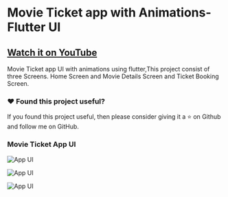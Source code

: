 # Movie Ticket app with Animations- Flutter UI

## [Watch it on YouTube](https://www.youtube.com/watch?v=QOS1CDAQyMU)


Movie Ticket app UI with animations using flutter,This project consist of three Screens. Home Screen and Movie Details Screen and Ticket Booking Screen. 

### :heart: Found this project useful?

If you found this project useful, then please consider giving it a :star: on Github and follow me on GitHub.


### Movie Ticket App UI

![App UI](/movieticket.gif)

![App UI](/movie.png)

![App UI](/moviethumb.png)
